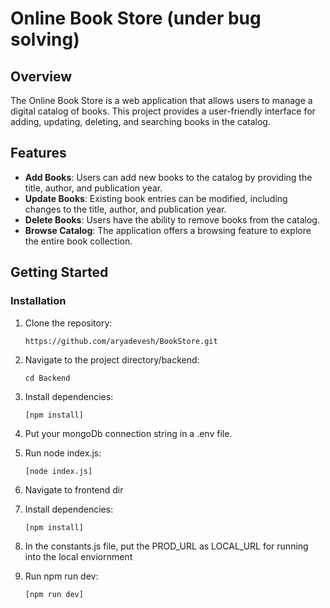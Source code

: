 # Online Book Store (under bug solving)

## Overview

The Online Book Store is a web application that allows users to manage a digital catalog of books. This project provides a user-friendly interface for adding, updating, deleting, and searching books in the catalog.

## Features

- **Add Books**: Users can add new books to the catalog by providing the title, author, and publication year.
- **Update Books**: Existing book entries can be modified, including changes to the title, author, and publication year.
- **Delete Books**: Users have the ability to remove books from the catalog.
- **Browse Catalog**: The application offers a browsing feature to explore the entire book collection.

## Getting Started

### Installation

1. Clone the repository:
   ```
   https://github.com/aryadevesh/BookStore.git
   ```
2. Navigate to the project directory/backend:
   ```
   cd Backend
   ```
3. Install dependencies:
   ```
   [npm install]
   ```
4. Put your mongoDb connection string in a .env file.

5. Run node index.js:
   ```
   [node index.js]
   ```
6. Navigate to frontend dir

7. Install dependencies:
   ```
   [npm install]
   ```
8. In the constants.js file, put the PROD_URL as LOCAL_URL for running into the local enviornment

9. Run npm run dev:

   ```
   [npm run dev]
   ```
   